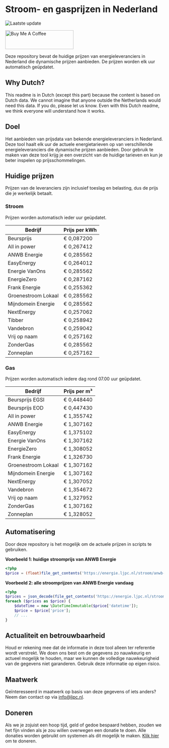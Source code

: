 # Stroom- en gasprijzen in Nederland

![Laatste update](https://img.shields.io/badge/laatste%20update-2024--12--07%2017%3A01%20CET-brightgreen)

<a href="https://www.buymeacoffee.com/Lars-" target="_blank"><img src="https://cdn.buymeacoffee.com/buttons/v2/default-orange.png" alt="Buy Me A Coffee" height="60" style="height: 60px !important;width: 217px !important;" ></a>

Deze repository bevat de huidige prijzen van energieleveranciers in Nederland die dynamische prijzen aanbieden. De prijzen worden elk uur automatisch geüpdatet.

## Why Dutch?

This readme is in Dutch (except this part) because the content is based on Dutch data. We cannot imagine that anyone outside the Netherlands would need this data. If you do, please let us know. Even with this Dutch readme, we think
everyone will understand how it works.

## Doel

Het aanbieden van prijsdata van bekende energieleveranciers in Nederland. Deze tool haalt elk uur de actuele energietarieven op van verschillende energieleveranciers die dynamische prijzen aanbieden. Door gebruik te maken van deze tool
krijg je een overzicht van de huidige tarieven en kun je beter inspelen op prijsschommelingen.

## Huidige prijzen

Prijzen van de leveranciers zijn inclusief toeslag en belasting, dus de prijs die je werkelijk betaalt.

### Stroom

Prijzen worden automatisch ieder uur geüpdatet.

 Bedrijf | Prijs per kWh 
---------|---------------
Beursprijs | € 0,087200
All in power | € 0,267412
ANWB Energie | € 0,285562
EasyEnergy | € 0,264012
Energie VanOns | € 0,285562
EnergieZero | € 0,287162
Frank Energie | € 0,255362
Groenestroom Lokaal | € 0,285562
Mijndomein Energie | € 0,285562
NextEnergy | € 0,257062
Tibber | € 0,258942
Vandebron | € 0,259042
Vrij op naam | € 0,257162
ZonderGas | € 0,285562
Zonneplan | € 0,257162


### Gas

Prijzen worden automatisch iedere dag rond 07.00 uur geüpdatet.

 Bedrijf | Prijs per m³ 
---------|--------------
Beursprijs EGSI | € 0,448440
Beursprijs EOD | € 0,447430
All in power | € 1,355742
ANWB Energie | € 1,307162
EasyEnergy | € 1,375102
Energie VanOns | € 1,307162
EnergieZero | € 1,308052
Frank Energie | € 1,326730
Groenestroom Lokaal | € 1,307162
Mijndomein Energie | € 1,307162
NextEnergy | € 1,307052
Vandebron | € 1,354672
Vrij op naam | € 1,327952
ZonderGas | € 1,307162
Zonneplan | € 1,328052


## Automatisering

Door deze repository is het mogelijk om de actuele prijzen in scripts te gebruiken.

**Voorbeeld 1: huidige stroomprijs van ANWB Energie**

```php
<?php
$price = (float)file_get_contents('https://energie.ljpc.nl/stroom/anwb-energie-nu.txt');

```

**Voorbeeld 2: alle stroomprijzen van ANWB Energie vandaag**

```php
<?php
$prices = json_decode(file_get_contents('https://energie.ljpc.nl/stroom/all-in-power-vandaag.json'),true);
foreach ($prices as $price) {
    $dateTime = new \DateTimeImmutable($price['datetime']);
    $price = $price['price'];
    // ...
}
```

## Actualiteit en betrouwbaarheid

Houd er rekening mee dat de informatie in deze tool alleen ter referentie wordt verstrekt. We doen ons best om de gegevens zo nauwkeurig en actueel mogelijk te houden, maar we kunnen de volledige nauwkeurigheid van de gegevens niet
garanderen. Gebruik deze informatie op eigen risico.

## Maatwerk

Geïnteresseerd in maatwerk op basis van deze gegevens of iets anders? Neem dan contact op
via [info@ljpc.nl](mailto:info@ljpc.nl?subject=Energie%20prijzen).

## Doneren

Als we je zojuist een hoop tijd, geld of gedoe bespaard hebben, zouden we het fijn vinden als je zou willen overwegen een
donatie te doen. Alle donaties worden gebruikt om systemen als dit mogelijk te
maken. [Klik hier](https://www.buymeacoffee.com/Lars-) om te doneren.
